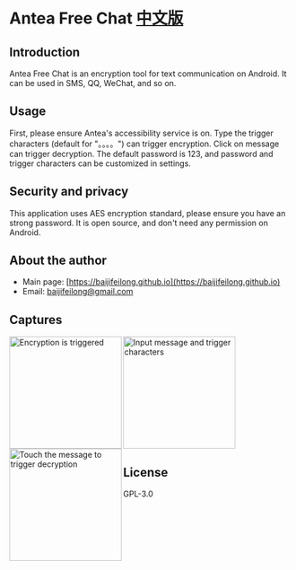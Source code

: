 # Antea Free Chat [中文版](README-zh_CN.md)

## Introduction

Antea Free Chat is an encryption tool for text communication on Android. It can be used in SMS, QQ, WeChat, and so on.

## Usage

First, please ensure Antea's accessibility service is on. Type the trigger characters (default for "。。。。") can trigger encryption. Click on message can trigger decryption. The default password is 123, and password and trigger characters can be customized in settings.

## Security and privacy

This application uses AES encryption standard, please ensure you have an strong password. It is open source, and don't need any permission on Android.

## About the author

- Main page: [https://baijifeilong.github.io](https://baijifeilong.github.io)
- Email: [baijifeilong@gmail.com](mailto:baijifeilong@gmail.com)

## Captures

<img src="https://baijifeilong.github.io/images/20170923-antea-1.png" width="200px" alt="Input message and trigger characters"/>
<img align="left" src="https://baijifeilong.github.io/images/20170923-antea-2.png" width="200px" alt="Encryption is triggered"/>
<img align="left" src="https://baijifeilong.github.io/images/20170923-antea-3.png" width="200px" alt="Touch the message to trigger decryption"/>

## License

GPL-3.0
